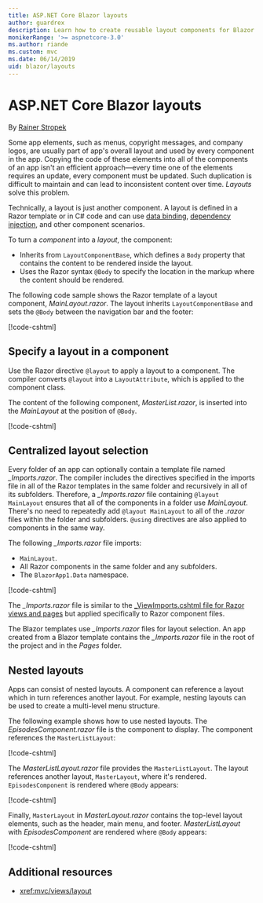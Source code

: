```yaml
---
title: ASP.NET Core Blazor layouts
author: guardrex
description: Learn how to create reusable layout components for Blazor apps.
monikerRange: '>= aspnetcore-3.0'
ms.author: riande
ms.custom: mvc
ms.date: 06/14/2019
uid: blazor/layouts
---
```

# ASP.NET Core Blazor layouts

By [Rainer Stropek](https://www.timecockpit.com)

Some app elements, such as menus, copyright messages, and company logos, are usually part of app's overall layout and used by every component in the app. Copying the code of these elements into all of the components of an app isn't an efficient approach&mdash;every time one of the elements requires an update, every component must be updated. Such duplication is difficult to maintain and can lead to inconsistent content over time. *Layouts* solve this problem.

Technically, a layout is just another component. A layout is defined in a Razor template or in C# code and can use [data binding](xref:blazor/components#data-binding), [dependency injection](xref:blazor/dependency-injection), and other component scenarios.

To turn a *component* into a *layout*, the component:

* Inherits from `LayoutComponentBase`, which defines a `Body` property that contains the content to be rendered inside the layout.
* Uses the Razor syntax `@Body` to specify the location in the markup where the content should be rendered.

The following code sample shows the Razor template of a layout component, *MainLayout.razor*. The layout inherits `LayoutComponentBase` and sets the `@Body` between the navigation bar and the footer:

[!code-cshtml[](layouts/sample_snapshot/3.x/MainLayout.razor?highlight=1,13)]

## Specify a layout in a component

Use the Razor directive `@layout` to apply a layout to a component. The compiler converts `@layout` into a `LayoutAttribute`, which is applied to the component class.

The content of the following component, *MasterList.razor*, is inserted into the *MainLayout* at the position of `@Body`.

[!code-cshtml[](layouts/sample_snapshot/3.x/MasterList.razor?highlight=1)]

## Centralized layout selection

Every folder of an app can optionally contain a template file named *_Imports.razor*. The compiler includes the directives specified in the imports file in all of the Razor templates in the same folder and recursively in all of its subfolders. Therefore, a *_Imports.razor* file containing `@layout MainLayout` ensures that all of the components in a folder use *MainLayout*. There's no need to repeatedly add `@layout MainLayout` to all of the *.razor* files within the folder and subfolders. `@using` directives are also applied to components in the same way.

The following *_Imports.razor* file imports:

* `MainLayout`.
* All Razor components in the same folder and any subfolders.
* The `BlazorApp1.Data` namespace.
 
[!code-cshtml[](layouts/sample_snapshot/3.x/_Imports.razor)]

The *_Imports.razor* file is similar to the [_ViewImports.cshtml file for Razor views and pages](xref:mvc/views/layout#importing-shared-directives) but applied specifically to Razor component files.

The Blazor templates use *_Imports.razor* files for layout selection. An app created from a Blazor template contains the *_Imports.razor* file in the root of the project and in the *Pages* folder.

## Nested layouts

Apps can consist of nested layouts. A component can reference a layout which in turn references another layout. For example, nesting layouts can be used to create a multi-level menu structure.

The following example shows how to use nested layouts. The *EpisodesComponent.razor* file is the component to display. The component references the `MasterListLayout`:

[!code-cshtml[](layouts/sample_snapshot/3.x/EpisodesComponent.razor?highlight=1)]

The *MasterListLayout.razor* file provides the `MasterListLayout`. The layout references another layout, `MasterLayout`, where it's rendered. `EpisodesComponent` is rendered where `@Body` appears:

[!code-cshtml[](layouts/sample_snapshot/3.x/MasterListLayout.razor?highlight=1,9)]

Finally, `MasterLayout` in *MasterLayout.razor* contains the top-level layout elements, such as the header, main menu, and footer. *MasterListLayout* with *EpisodesComponent* are rendered where `@Body` appears:

[!code-cshtml[](layouts/sample_snapshot/3.x/MasterLayout.razor?highlight=6)]

## Additional resources

* <xref:mvc/views/layout>
